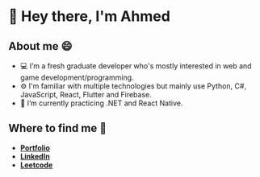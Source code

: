# 👋 Hey there, I'm **Ahmed** 

## About me 😄
- 💻 I’m a fresh graduate developer who's mostly interested in web and game development/programming.
- ⚙️ I'm familiar with multiple technologies but mainly use Python, C#, JavaScript, React, Flutter and Firebase. 
- 🌱 I’m currently practicing .NET and React Native.

## Where to find me 👀
- [**Portfolio**](https://ahmedkhalifadev.com/)
- [**LinkedIn**](https://www.linkedin.com/in/ak1o9/)
- [**Leetcode**](https://leetcode.com/AK1o9/) 

<!--
**AK1o9/AK1o9** is a ✨ _special_ ✨ repository because its `README.md` (this file) appears on your GitHub profile.

Here are some ideas to get you started:

- 🔭 I’m currently working on ...
- 🌱 I’m currently learning ...
- 👯 I’m looking to collaborate on ...
- 🤔 I’m looking for help with ...
- 💬 Ask me about ...
- 📫 How to reach me: ...
- 😄 Pronouns: ...
- ⚡ Fun fact: ...
-->
